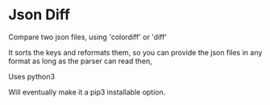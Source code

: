 # Json Diff

Compare two json files, using 'colordiff' or 'diff'

It sorts the keys and reformats them, so you can provide the json files in any format as long as the parser can read then,

Uses python3

Will eventually make it a pip3 installable option.
